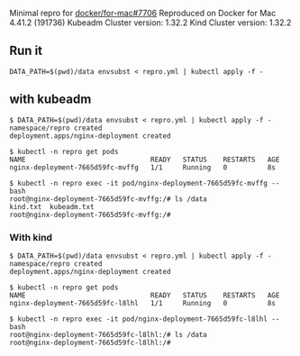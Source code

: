 Minimal repro for [docker/for-mac#7706](https://github.com/docker/for-mac/issues/7706)
Reproduced on Docker for Mac 4.41.2 (191736)
Kubeadm Cluster version: 1.32.2
Kind Cluster version: 1.32.2

## Run it
```
DATA_PATH=$(pwd)/data envsubst < repro.yml | kubectl apply -f -
```

## with kubeadm
```
$ DATA_PATH=$(pwd)/data envsubst < repro.yml | kubectl apply -f -
namespace/repro created
deployment.apps/nginx-deployment created

$ kubectl -n repro get pods
NAME                               READY   STATUS    RESTARTS   AGE
nginx-deployment-7665d59fc-mvffg   1/1     Running   0          8s

$ kubectl -n repro exec -it pod/nginx-deployment-7665d59fc-mvffg -- bash
root@nginx-deployment-7665d59fc-mvffg:/# ls /data
kind.txt  kubeadm.txt
root@nginx-deployment-7665d59fc-mvffg:/#
```

### With kind
```
$ DATA_PATH=$(pwd)/data envsubst < repro.yml | kubectl apply -f -
namespace/repro created
deployment.apps/nginx-deployment created

$ kubectl -n repro get pods
NAME                               READY   STATUS    RESTARTS   AGE
nginx-deployment-7665d59fc-l8lhl   1/1     Running   0          8s

$ kubectl -n repro exec -it pod/nginx-deployment-7665d59fc-l8lhl -- bash
root@nginx-deployment-7665d59fc-l8lhl:/# ls /data
root@nginx-deployment-7665d59fc-l8lhl:/#
```
